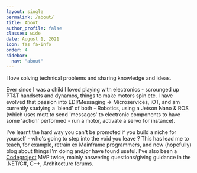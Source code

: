 ```yaml
---
layout: single
permalink: /about/
title: About
author_profile: false
classes: wide
date: August 1, 2021
icon: fas fa-info
order: 4
sidebar:
  nav: "about"
---
```



I love solving technical problems and sharing knowledge and ideas. 

Ever since I was a child I loved playing with electronics - scrounged up PT&T handsets and dynamos, things to make motors spin etc. I have evolved that passion into EDI/Messaging -> Microservices, iOT, and am currently studying a 'blend' of both - Robotics, using a Jetson Nano & ROS (which uses mqtt to send 'messages' to electronic components to have some 'action' performed - run a motor, activate a servo for instance). 

I've learnt the hard way you can't be promoted if you build a niche for yourself - who's going to step into the void you leave ? This has lead me to teach, for example, retrain ex Mainframe programmers, and now (hopefully) blog about things I'm doing and/or have found useful. I've also been a [Codeproject](https://www.codeproject.com/) MVP twice, mainly answering questions/giving guidance in the .NET/C#, C++, Architecture forums.



